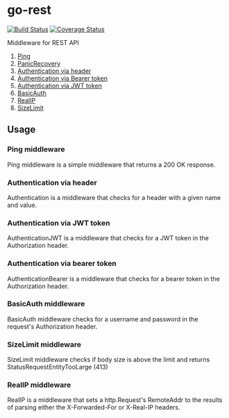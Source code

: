 # go-rest

[![Build Status](https://github.com/jtrw/go-rest/workflows/Build/badge.svg)](https://github.com/jtrw/go-rest/actions)
[![Coverage Status](https://coveralls.io/repos/github/jtrw/go-rest/badge.svg?branch=master)](https://coveralls.io/github/jtrw/go-rest?branch=master)

Middleware for REST API

1. [Ping](#ping-middleware)
2. [PanicRecovery](#panicrecovery-middleware)
3. [Authentication via header](#authentication-via-header)
4. [Authentication via Bearer token](#authentication-via-bearer-token)
5. [Authentication via JWT token](#authentication-via-jwt-token)
6. [BasicAuth](#basicauth-middleware)
7. [RealIP](#realip-middleware)
8. [SizeLimit](#sizelimit-middleware)

## Usage

### Ping middleware

Ping middleware is a simple middleware that returns a 200 OK response.

### Authentication via header

Authentication is a middleware that checks for a header with a given name and value.

### Authentication via JWT token

AuthenticationJWT is a middleware that checks for a JWT token in the Authorization header.

### Authentication via bearer token

AuthenticationBearer is a middleware that checks for a bearer token in the Authorization header.

### BasicAuth middleware

BasicAuth middleware checks for a username and password in the request's Authorization header.

### SizeLimit middleware

SizeLimit middleware checks if body size is above the limit and returns StatusRequestEntityTooLarge (413)

### RealIP middleware

RealIP is a middleware that sets a http.Request's RemoteAddr to the results of parsing either the X-Forwarded-For or X-Real-IP headers.
